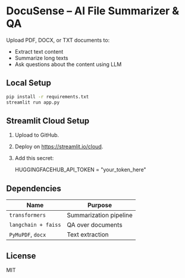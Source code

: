 # DocuSense – AI File Summarizer & QA

Upload PDF, DOCX, or TXT documents to:
- Extract text content
- Summarize long texts
- Ask questions about the content using LLM

## Local Setup

```bash
pip install -r requirements.txt
streamlit run app.py
```

## Streamlit Cloud Setup

1. Upload to GitHub.
2. Deploy on https://streamlit.io/cloud.
3. Add this secret:

    HUGGINGFACEHUB_API_TOKEN = "your_token_here"

## Dependencies

| Name                       | Purpose                        |
| -------------------------- | ------------------------------ |
| `transformers`             | Summarization pipeline         |
| `langchain + faiss`        | QA over documents              |
| `PyMuPDF`, `docx`          | Text extraction                |

## License
MIT
